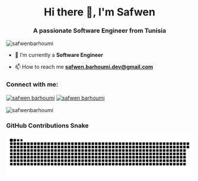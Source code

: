 <h1 align="center">Hi there 👋, I'm Safwen</h1>
<h3 align="center">A passionate Software Engineer from Tunisia</h3>

<p align="left"> <img src="https://komarev.com/ghpvc/?username=safwenbarhoumi&label=Profile%20views&color=0e75b6&style=flat" alt="safwenbarhoumi" /> </p>

- 🌱 I’m currently a **Software Engineer**

- 📫 How to reach me **safwen.barhoumi.dev@gmail.com**

<h3 align="left">Connect with me:</h3>
<p align="left">
<a href="https://www.linkedin.com/in/safwen-barhoumi-60465523a/" target="blank"><img align="center" src="https://raw.githubusercontent.com/rahuldkjain/github-profile-readme-generator/master/src/images/icons/Social/linked-in-alt.svg" alt="safwen barhoumi" height="30" width="40" /></a>
<a href="https://www.facebook.com/profile.php?id=100004156489424" target="blank"><img align="center" src="https://raw.githubusercontent.com/rahuldkjain/github-profile-readme-generator/master/src/images/icons/Social/facebook.svg" alt="safwen barhoumi" height="30" width="40" /></a>
</p>

<p><img align="center" src="https://github-readme-stats.vercel.app/api/top-langs?username=safwenbarhoumi&show_icons=true&locale=en&layout=compact" alt="safwenbarhoumi" /></p>

### GitHub Contributions Snake

![github contribution grid snake animation](https://raw.githubusercontent.com/safwenbarhoumi/safwenbarhoumi/output/github-contribution-grid-snake.svg)
